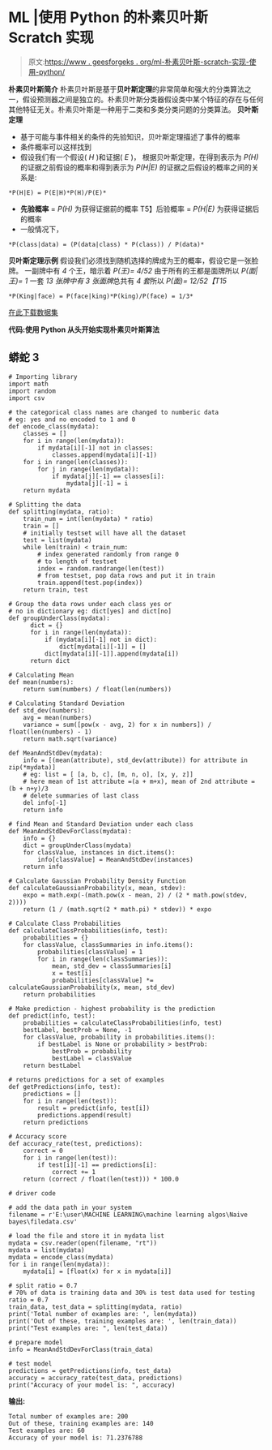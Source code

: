 # ML |使用 Python 的朴素贝叶斯 Scratch 实现

> 原文:[https://www . geesforgeks . org/ml-朴素贝叶斯-scratch-实现-使用-python/](https://www.geeksforgeeks.org/ml-naive-bayes-scratch-implementation-using-python/)

**朴素贝叶斯简介**
朴素贝叶斯是基于**贝叶斯定理**的非常简单和强大的分类算法之一，假设预测器之间是独立的。朴素贝叶斯分类器假设类中某个特征的存在与任何其他特征无关。朴素贝叶斯是一种用于二类和多类分类问题的分类算法。
**贝叶斯定理**

*   基于可能与事件相关的条件的先验知识，贝叶斯定理描述了事件的概率
*   条件概率可以这样找到
*   假设我们有一个假设( *H* )和证据( *E* )，
    根据贝叶斯定理，在得到表示为 *P(H)* 的证据之前假设的概率和得到表示为 *P(H|E)* 的证据之后假设的概率之间的关系是:

```
*P(H|E) = P(E|H)*P(H)/P(E)*
```

*   **先验概率** = *P(H)* 为获得证据前的概率
    T5】后验概率 = *P(H|E)* 为获得证据后的概率
*   一般情况下，

```
*P(class|data) = (P(data|class) * P(class)) / P(data)*
```

**贝叶斯定理示例**
假设我们必须找到随机选择的牌成为王的概率，假设它是一张脸牌。
一副牌中有 *4* 个王，暗示着 *P(王)= 4/52*
由于所有的王都是面牌所以 *P(面|王)= 1*
一套 *13 张牌中有 *3* 张面牌*总共有 *4 套*所以 *P(面)= 12/52【T15*

```
*P(King|face) = P(face|king)*P(king)/P(face) = 1/3*
```

[在此下载数据集](https://gist.github.com/ktisha/c21e73a1bd1700294ef790c56c8aec1f)

**代码:使用 Python 从头开始实现朴素贝叶斯算法**

## 蟒蛇 3

```
# Importing library
import math
import random
import csv

# the categorical class names are changed to numberic data
# eg: yes and no encoded to 1 and 0
def encode_class(mydata):
    classes = []
    for i in range(len(mydata)):
        if mydata[i][-1] not in classes:
            classes.append(mydata[i][-1])
    for i in range(len(classes)):
        for j in range(len(mydata)):
            if mydata[j][-1] == classes[i]:
                mydata[j][-1] = i
    return mydata           

# Splitting the data
def splitting(mydata, ratio):
    train_num = int(len(mydata) * ratio)
    train = []
    # initially testset will have all the dataset
    test = list(mydata)
    while len(train) < train_num:
        # index generated randomly from range 0
        # to length of testset
        index = random.randrange(len(test))
        # from testset, pop data rows and put it in train
        train.append(test.pop(index))
    return train, test

# Group the data rows under each class yes or
# no in dictionary eg: dict[yes] and dict[no]
def groupUnderClass(mydata):
      dict = {}
      for i in range(len(mydata)):
          if (mydata[i][-1] not in dict):
              dict[mydata[i][-1]] = []
          dict[mydata[i][-1]].append(mydata[i])
      return dict

# Calculating Mean
def mean(numbers):
    return sum(numbers) / float(len(numbers))

# Calculating Standard Deviation
def std_dev(numbers):
    avg = mean(numbers)
    variance = sum([pow(x - avg, 2) for x in numbers]) / float(len(numbers) - 1)
    return math.sqrt(variance)

def MeanAndStdDev(mydata):
    info = [(mean(attribute), std_dev(attribute)) for attribute in zip(*mydata)]
    # eg: list = [ [a, b, c], [m, n, o], [x, y, z]]
    # here mean of 1st attribute =(a + m+x), mean of 2nd attribute = (b + n+y)/3
    # delete summaries of last class
    del info[-1]
    return info

# find Mean and Standard Deviation under each class
def MeanAndStdDevForClass(mydata):
    info = {}
    dict = groupUnderClass(mydata)
    for classValue, instances in dict.items():
        info[classValue] = MeanAndStdDev(instances)
    return info

# Calculate Gaussian Probability Density Function
def calculateGaussianProbability(x, mean, stdev):
    expo = math.exp(-(math.pow(x - mean, 2) / (2 * math.pow(stdev, 2))))
    return (1 / (math.sqrt(2 * math.pi) * stdev)) * expo

# Calculate Class Probabilities
def calculateClassProbabilities(info, test):
    probabilities = {}
    for classValue, classSummaries in info.items():
        probabilities[classValue] = 1
        for i in range(len(classSummaries)):
            mean, std_dev = classSummaries[i]
            x = test[i]
            probabilities[classValue] *= calculateGaussianProbability(x, mean, std_dev)
    return probabilities

# Make prediction - highest probability is the prediction
def predict(info, test):
    probabilities = calculateClassProbabilities(info, test)
    bestLabel, bestProb = None, -1
    for classValue, probability in probabilities.items():
        if bestLabel is None or probability > bestProb:
            bestProb = probability
            bestLabel = classValue
    return bestLabel

# returns predictions for a set of examples
def getPredictions(info, test):
    predictions = []
    for i in range(len(test)):
        result = predict(info, test[i])
        predictions.append(result)
    return predictions

# Accuracy score
def accuracy_rate(test, predictions):
    correct = 0
    for i in range(len(test)):
        if test[i][-1] == predictions[i]:
            correct += 1
    return (correct / float(len(test))) * 100.0

# driver code

# add the data path in your system
filename = r'E:\user\MACHINE LEARNING\machine learning algos\Naive bayes\filedata.csv'

# load the file and store it in mydata list
mydata = csv.reader(open(filename, "rt"))
mydata = list(mydata)
mydata = encode_class(mydata)
for i in range(len(mydata)):
    mydata[i] = [float(x) for x in mydata[i]]

# split ratio = 0.7
# 70% of data is training data and 30% is test data used for testing
ratio = 0.7
train_data, test_data = splitting(mydata, ratio)
print('Total number of examples are: ', len(mydata))
print('Out of these, training examples are: ', len(train_data))
print("Test examples are: ", len(test_data))

# prepare model
info = MeanAndStdDevForClass(train_data)

# test model
predictions = getPredictions(info, test_data)
accuracy = accuracy_rate(test_data, predictions)
print("Accuracy of your model is: ", accuracy)
```

**输出:**

```
Total number of examples are: 200
Out of these, training examples are: 140
Test examples are: 60
Accuracy of your model is: 71.2376788
```